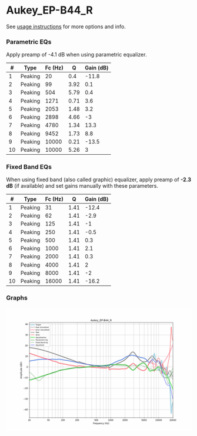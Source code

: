# Aukey_EP-B44_R
See [usage instructions](https://github.com/jaakkopasanen/AutoEq#usage) for more options and info.

### Parametric EQs
Apply preamp of -4.1 dB when using parametric equalizer.

|   # | Type    |   Fc (Hz) |    Q |   Gain (dB) |
|-----|---------|-----------|------|-------------|
|   1 | Peaking |        20 | 0.4  |       -11.8 |
|   2 | Peaking |        99 | 3.92 |         0.1 |
|   3 | Peaking |       504 | 5.79 |         0.4 |
|   4 | Peaking |      1271 | 0.71 |         3.6 |
|   5 | Peaking |      2053 | 1.48 |         3.2 |
|   6 | Peaking |      2898 | 4.66 |        -3   |
|   7 | Peaking |      4780 | 1.34 |        13.3 |
|   8 | Peaking |      9452 | 1.73 |         8.8 |
|   9 | Peaking |     10000 | 0.21 |       -13.5 |
|  10 | Peaking |     10000 | 5.26 |         3   |

### Fixed Band EQs
When using fixed band (also called graphic) equalizer, apply preamp of **-2.3 dB** (if available) and set gains manually with these parameters.

|   # | Type    |   Fc (Hz) |    Q |   Gain (dB) |
|-----|---------|-----------|------|-------------|
|   1 | Peaking |        31 | 1.41 |       -12.4 |
|   2 | Peaking |        62 | 1.41 |        -2.9 |
|   3 | Peaking |       125 | 1.41 |        -1   |
|   4 | Peaking |       250 | 1.41 |        -0.5 |
|   5 | Peaking |       500 | 1.41 |         0.3 |
|   6 | Peaking |      1000 | 1.41 |         2.1 |
|   7 | Peaking |      2000 | 1.41 |         0.3 |
|   8 | Peaking |      4000 | 1.41 |         2   |
|   9 | Peaking |      8000 | 1.41 |        -2   |
|  10 | Peaking |     16000 | 1.41 |       -16.2 |

### Graphs
![](./Aukey_EP-B44_R.png)
